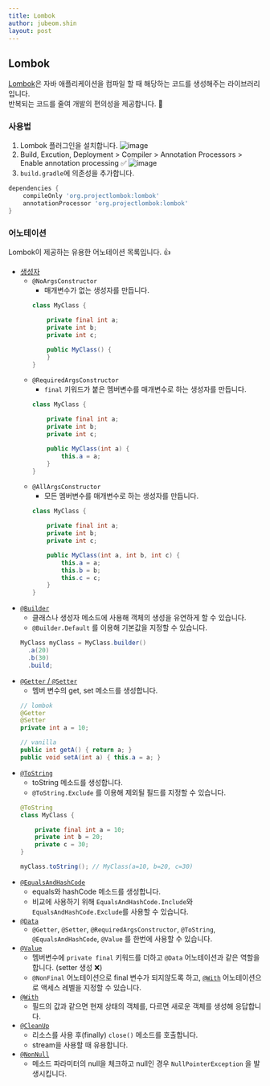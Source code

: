 ```yaml
---
title: Lombok
author: jubeom.shin
layout: post
---
```


## Lombok

[Lombok](https://projectlombok.org/)은 자바 애플리케이션을 컴파일 할 때 해당하는 코드를 생성해주는 라이브러리입니다.  
반복되는 코드를 줄여 개발의 편의성을 제공합니다. :rocket:

### 사용법

1. Lombok 플러그인을 설치합니다.
![image](https://user-images.githubusercontent.com/20104232/68910915-c03e0400-0796-11ea-8b84-48701488b7b5.png)
2. Build, Excution, Deployment > Compiler > Annotation Processors > Enable annotation processing :white_check_mark:
![image](https://user-images.githubusercontent.com/20104232/68911059-275bb880-0797-11ea-9d3d-2ad66202bf83.png)
3. `build.gradle`에 의존성을 추가합니다.
``` gradle
dependencies {
    compileOnly 'org.projectlombok:lombok'
    annotationProcessor 'org.projectlombok:lombok'
}
```


### 어노테이션

Lombok이 제공하는 유용한 어노테이션 목록입니다. :thumbsup:

* [생성자](https://projectlombok.org/features/constructor)
  * `@NoArgsConstructor`
    * 매개변수가 없는 생성자를 만듭니다.
    ``` java
    class MyClass {

        private final int a;
        private int b;
        private int c;

        public MyClass() {
        }
    }
    ```
  * `@RequiredArgsConstructor`
    * `final` 키워드가 붙은 멤버변수를 매개변수로 하는 생성자를 만듭니다.
    ``` java
    class MyClass {

        private final int a;
        private int b;
        private int c;

        public MyClass(int a) {
            this.a = a;
        }
    }
    ```
  * `@AllArgsConstructor`
    * 모든 멤버변수를 매개변수로 하는 생성자를 만듭니다.
    ``` java
    class MyClass {

        private final int a;
        private int b;
        private int c;

        public MyClass(int a, int b, int c) {
            this.a = a;
            this.b = b;
            this.c = c;
        }
    }
    ```
* [`@Builder`](https://projectlombok.org/features/Builder)
  * 클래스나 생성자 메소드에 사용해 객체의 생성을 유연하게 할 수 있습니다.
  * `@Builder.Default` 를 이용해 기본값을 지정할 수 있습니다.
  ``` java
  MyClass myClass = MyClass.builder()
    .a(20)
    .b(30)
    .build;
  ```
* [`@Getter` / `@Setter`](https://projectlombok.org/features/GetterSetter)
  * 멤버 변수의 get, set 메소드를 생성합니다.
  ``` java
  // lombok
  @Getter
  @Setter
  private int a = 10;

  // vanilla
  public int getA() { return a; }
  public void setA(int a) { this.a = a; }
  ```
* [`@ToString`](https://projectlombok.org/features/ToString)
  * toString 메소드를 생성합니다.
  * `@ToString.Exclude` 를 이용해 제외될 필드를 지정할 수 있습니다.
  ``` java
  @ToString
  class MyClass {

      private final int a = 10;
      private int b = 20;
      private c = 30;
  }

  myClass.toString(); // MyClass(a=10, b=20, c=30)
  ```
* [`@EqualsAndHashCode`](https://projectlombok.org/features/EqualsAndHashCode)
  * equals와 hashCode 메소드를 생성합니다.
  * 비교에 사용하기 위해 `EqualsAndHashCode.Include`와 `EqualsAndHashCode.Exclude`를 사용할 수 있습니다.
* [`@Data`](https://projectlombok.org/features/Data)
  * `@Getter`, `@Setter`, `@RequiredArgsConstructor`, `@ToString`, `@EqualsAndHashCode`, `@Value` 를 한번에 사용할 수 있습니다.
* [`@Value`](https://projectlombok.org/features/Value)
  * 멤버변수에 `private final` 키워드를 더하고 `@Data` 어노테이션과 같은 역할을 합니다. (setter 생성 :x:)
  * `@NonFinal` 어노테이션으로 final 변수가 되지않도록 하고, [`@With`](#With) 어노테이션으로 액세스 레벨을 지정할 수 있습니다.
* <a name="With">[`@With`](https://projectlombok.org/features/With)</a>
  * 필드의 값과 같으면 현재 상태의 객체를, 다르면 새로운 객체를 생성해 응답합니다.
* [`@CleanUp`](https://projectlombok.org/features/Cleanup)
  * 리소스를 사용 후(finally) `close()` 메소드를 호출합니다.
  * stream을 사용할 때 유용합니다.
* [`@NonNull`](https://projectlombok.org/features/NonNull)
  * 메소드 파라미터의 null을 체크하고 null인 경우 `NullPointerException` 을 발생시킵니다.